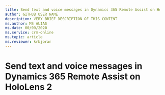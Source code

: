```yaml
---
title: Send text and voice messages in Dynamics 365 Remote Assist on HoloLens 2
author: GITHUB USER NAME
description: VERY BRIEF DESCRIPTION OF THIS CONTENT
ms.author: MS ALIAS
ms.date: 00/00/2020
ms.service: crm-online
ms.topic: article
ms.reviewer: krbjoran
---
```

# Send text and voice messages in Dynamics 365 Remote Assist on HoloLens 2